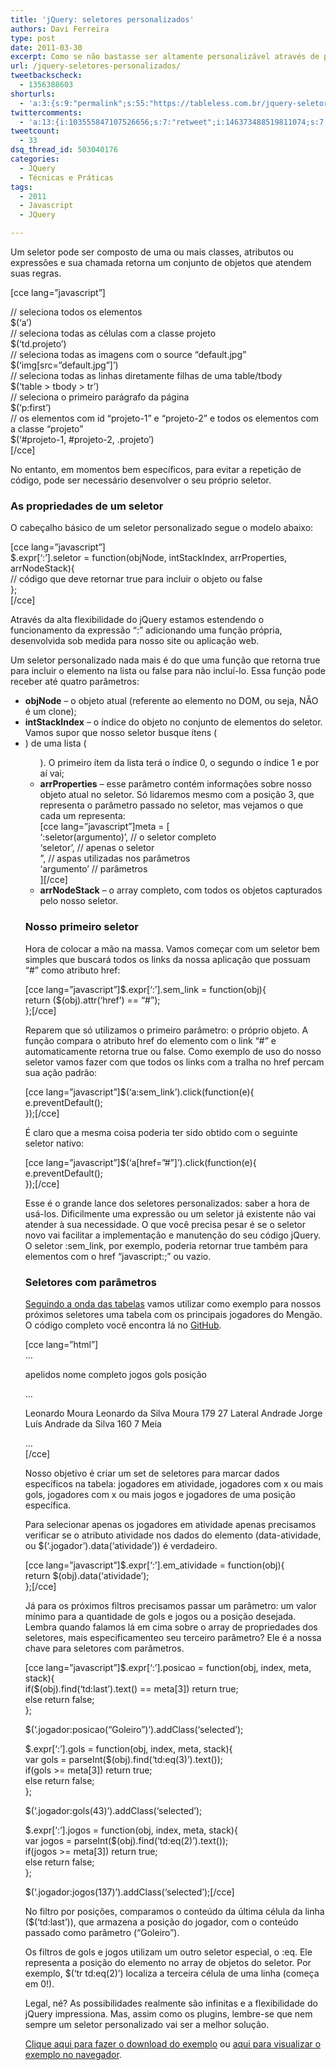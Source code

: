 ```yaml
---
title: 'jQuery: seletores personalizados'
authors: Davi Ferreira
type: post
date: 2011-03-30
excerpt: Como se não bastasse ser altamente personalizável através de plugins, o framework jQuery também é bastante flexível com seus seletores. Além de poder localizar objetos e elementos por ID, classe, nome do elemento, expressões e atributos também é possível criar o seu próprio seletor.
url: /jquery-seletores-personalizados/
tweetbackscheck:
  - 1356388603
shorturls:
  - 'a:3:{s:9:"permalink";s:55:"https://tableless.com.br/jquery-seletores-personalizados";s:7:"tinyurl";s:26:"https://tinyurl.com/3sb6kfq";s:4:"isgd";s:19:"https://is.gd/5mjCy6";}'
twittercomments:
  - 'a:13:{i:103555847107526656;s:7:"retweet";i:146373488519811074;s:7:"retweet";i:146184692197105664;s:7:"retweet";i:146180775170146306;s:7:"retweet";i:146176533936091136;s:7:"retweet";i:146138959989325825;s:7:"retweet";i:154680583711232000;s:7:"retweet";i:154669817062895616;s:7:"retweet";i:154666532734107648;s:7:"retweet";i:152898003080982529;s:7:"retweet";i:152877171252273152;s:7:"retweet";i:152858986104893440;s:7:"retweet";i:169589285626970113;s:7:"retweet";}'
tweetcount:
  - 33
dsq_thread_id: 503040176
categories:
  - JQuery
  - Técnicas e Práticas
tags:
  - 2011
  - Javascript
  - JQuery

---
```

Um seletor pode ser composto de uma ou mais classes, atributos ou expressões e sua chamada retorna um conjunto de objetos que atendem suas regras.

[cce lang=&#8221;javascript&#8221;]
  
// seleciona todos os elementos <a><br /> $(&#8216;a&#8217;)<br /> // seleciona todas as células com a classe projeto<br /> $(&#8216;td.projeto&#8217;)<br /> // seleciona todas as imagens com o source &#8220;default.jpg&#8221;<br /> $(&#8216;img[src=&#8221;default.jpg&#8221;]&#8217;)<br /> // seleciona todas as linhas diretamente filhas de uma table/tbody<br /> $(&#8216;table > tbody > tr&#8217;)<br /> // seleciona o primeiro parágrafo da página<br /> $(&#8216;p:first&#8217;)<br /> // os elementos com id &#8220;projeto-1&#8221; e &#8220;projeto-2&#8221; e todos os elementos com a classe &#8220;projeto&#8221;<br /> $(&#8216;#projeto-1, #projeto-2, .projeto&#8217;)<br /> [/cce]</p> 

<p>
  No entanto, em momentos bem específicos, para evitar a repetição de código, pode ser necessário desenvolver o seu próprio seletor.
</p>

<h3>
  As propriedades de um seletor
</h3>

<p>
  O cabeçalho básico de um seletor personalizado segue o modelo abaixo:
</p>

<p>
  [cce lang=&#8221;javascript&#8221;]<br /> $.expr[&#8216;:&#8217;].seletor = function(objNode, intStackIndex, arrProperties, arrNodeStack){<br /> // código que deve retornar true para incluir o objeto ou false<br /> };<br /> [/cce]
</p>

<p>
  Através da alta flexibilidade do jQuery estamos estendendo o funcionamento da expressão &#8220;:&#8221; adicionando uma função própria, desenvolvida sob medida para nosso site ou aplicação web.
</p>

<p>
  Um seletor personalizado nada mais é do que uma função que retorna true para incluir o elemento na lista ou false para não incluí-lo. Essa função pode receber até quatro parâmetros:
</p>

<ul>
  <li>
    <strong>objNode</strong> &#8211; o objeto atual (referente ao elemento no DOM, ou seja, NÃO é um clone);
  </li>
  <li>
    <strong>intStackIndex</strong> &#8211; o índice do objeto no conjunto de elementos do seletor. Vamos supor que nosso seletor busque ítens (<li>) de uma lista (<ul>). O primeiro ítem da lista terá o índice 0, o segundo o índice 1 e por aí vai;
  </li>
  <li>
    <strong>arrProperties</strong> &#8211; esse parâmetro contém informações sobre nosso objeto atual no seletor. Só lidaremos mesmo com a posição 3, que representa o parâmetro passado no seletor, mas vejamos o que cada um representa:<br /> [cce lang=&#8221;javascript&#8221;]meta = [<br /> &#8216;:seletor(argumento)&#8217;, // o seletor completo<br /> &#8216;seletor&#8217;, // apenas o seletor<br /> &#8221;, // aspas utilizadas nos parâmetros<br /> &#8216;argumento&#8217; // parâmetros<br /> ][/cce]
  </li>
  <li>
    <strong>arrNodeStack</strong> &#8211; o array completo, com todos os objetos capturados pelo nosso seletor.
  </li>
</ul>

<h3>
  Nosso primeiro seletor
</h3>

<p>
  Hora de colocar a mão na massa. Vamos começar com um seletor bem simples que buscará todos os links da nossa aplicação que possuam &#8220;#&#8221; como atributo href:
</p>

<p>
  [cce lang=&#8221;javascript&#8221;]$.expr[&#8216;:&#8217;].sem_link = function(obj){<br /> return ($(obj).attr(&#8216;href&#8217;) == &#8220;#&#8221;);<br /> };[/cce]
</p>

<p>
  Reparem que só utilizamos o primeiro parâmetro: o próprio objeto. A função compara o atributo href do elemento com o link &#8220;#&#8221; e automaticamente retorna true ou false. Como exemplo de uso do nosso seletor vamos fazer com que todos os links com a tralha no href percam sua ação padrão:
</p>

<p>
  [cce lang=&#8221;javascript&#8221;]$(&#8216;a:sem_link&#8217;).click(function(e){<br /> e.preventDefault();<br /> });[/cce]
</p>

<p>
  É claro que a mesma coisa poderia ter sido obtido com o seguinte seletor nativo:
</p>

<p>
  [cce lang=&#8221;javascript&#8221;]$(&#8216;a[href=&#8221;#&#8221;]&#8217;).click(function(e){<br /> e.preventDefault();<br /> });[/cce]
</p>

<p>
  Esse é o grande lance dos seletores personalizados: saber a hora de usá-los. Dificilmente uma expressão ou um seletor já existente não vai atender à sua necessidade. O que você precisa pesar é se o seletor novo vai facilitar a implementação e manutenção do seu código jQuery. O seletor :sem_link, por exemplo, poderia retornar true também para elementos com o href &#8220;javascript:;&#8221; ou vazio.
</p>

<h3>
  Seletores com parâmetros
</h3>

<p>
  <a href="https://tableless.com.br/melhorando-exibicao-tabelas-jquery" target="_blank">Seguindo a onda das tabelas</a> vamos utilizar como exemplo para nossos próximos seletores uma tabela com os principais jogadores do Mengão. O código completo você encontra lá no <a href="https://github.com/tableless-site/tableless-site.github.com/tree/master/seletores-personalizados" target="_blank">GitHub</a>.
</p>

<p>
  [cce lang=&#8221;html&#8221;]<br /> &#8230;
</p>

<tr>
  <th>
    apelidos
  </th>
  
  <th>
    nome completo
  </th>
  
  <th>
    jogos
  </th>
  
  <th>
    gols
  </th>
  
  <th>
    posição
  </th>
</tr>

<p>
  &#8230;<br /> <tr class=&#8221;jogador&#8221; data-atividade=&#8221;true&#8221;>
</p>

<td>
  Leonardo Moura
</td>

<td>
  Leonardo da Silva Moura
</td>

<td>
  179
</td>

<td>
  27
</td>

<td>
  Lateral
</td></tr> 

<tr class="jogador">
  <td>
    Andrade
  </td>
  
  <td>
    Jorge Luís Andrade da Silva
  </td>
  
  <td>
    160
  </td>
  
  <td>
    7
  </td>
  
  <td>
    Meia
  </td>
</tr>

<p>
  &#8230;<br /> [/cce]
</p>

<p>
  Nosso objetivo é criar um set de seletores para marcar dados específicos na tabela: jogadores em atividade, jogadores com x ou mais gols, jogadores com x ou mais jogos e jogadores de uma posição específica.
</p>

<p>
  Para selecionar apenas os jogadores em atividade apenas precisamos verificar se o atributo atividade nos dados do elemento (data-atividade, ou $(&#8216;.jogador&#8217;).data(&#8216;atividade&#8217;)) é verdadeiro.
</p>

<p>
  [cce lang=&#8221;javascript&#8221;]$.expr[&#8216;:&#8217;].em_atividade = function(obj){<br /> return $(obj).data(&#8216;atividade&#8217;);<br /> };[/cce]
</p>

<p>
  Já para os próximos filtros precisamos passar um parâmetro: um valor mínimo para a quantidade de gols e jogos ou a posição desejada. Lembra quando falamos lá em cima sobre o array de propriedades dos seletores, mais especificamenteo seu terceiro parâmetro? Ele é a nossa chave para seletores com parâmetros.
</p>

<p>
  [cce lang=&#8221;javascript&#8221;]$.expr[&#8216;:&#8217;].posicao = function(obj, index, meta, stack){<br /> if($(obj).find(&#8216;td:last&#8217;).text() == meta[3]) return true;<br /> else return false;<br /> };
</p>

<p>
  $(&#8216;.jogador:posicao(&#8220;Goleiro&#8221;)&#8217;).addClass(&#8216;selected&#8217;);
</p>

<p>
  $.expr[&#8216;:&#8217;].gols = function(obj, index, meta, stack){<br /> var gols = parseInt($(obj).find(&#8216;td:eq(3)&#8217;).text());<br /> if(gols >= meta[3]) return true;<br /> else return false;<br /> };
</p>

<p>
  $(&#8216;.jogador:gols(43)&#8217;).addClass(&#8216;selected&#8217;);
</p>

<p>
  $.expr[&#8216;:&#8217;].jogos = function(obj, index, meta, stack){<br /> var jogos = parseInt($(obj).find(&#8216;td:eq(2)&#8217;).text());<br /> if(jogos >= meta[3]) return true;<br /> else return false;<br /> };
</p>

<p>
  $(&#8216;.jogador:jogos(137)&#8217;).addClass(&#8216;selected&#8217;);[/cce]
</p>

<p>
  No filtro por posições, comparamos o conteúdo da última célula da linha ($(&#8216;td:last&#8217;)), que armazena a posição do jogador, com o conteúdo passado como parâmetro (&#8220;Goleiro&#8221;).
</p>

<p>
  Os filtros de gols e jogos utilizam um outro seletor especial, o :eq. Ele representa a posição do elemento no array de objetos do seletor. Por exemplo, $(&#8216;tr td:eq(2)&#8217;) localiza a terceira célula de uma linha (começa em 0!).
</p>

<p>
  Legal, né? As possibilidades realmente são infinitas e a flexibilidade do jQuery impressiona. Mas, assim como os plugins, lembre-se que nem sempre um seletor personalizado vai ser a melhor solução.
</p>

<p>
  <a href="https://github.com/tableless-site/tableless-site.github.com/tree/master/seletores-personalizados" target="_blank">Clique aqui para fazer o download do exemplo</a> ou <a href="https://tableless-site.github.com/seletores-personalizados/" target="_blank">aqui para visualizar o exemplo no navegador</a>.
</p>